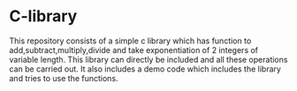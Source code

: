# C-library
This repository consists of a simple c library which has function to add,subtract,multiply,divide and take exponentiation of 2 integers of variable length.
This library can directly be included and all these operations can be carried out.
It also includes a demo code which includes the library and tries to use the functions.
